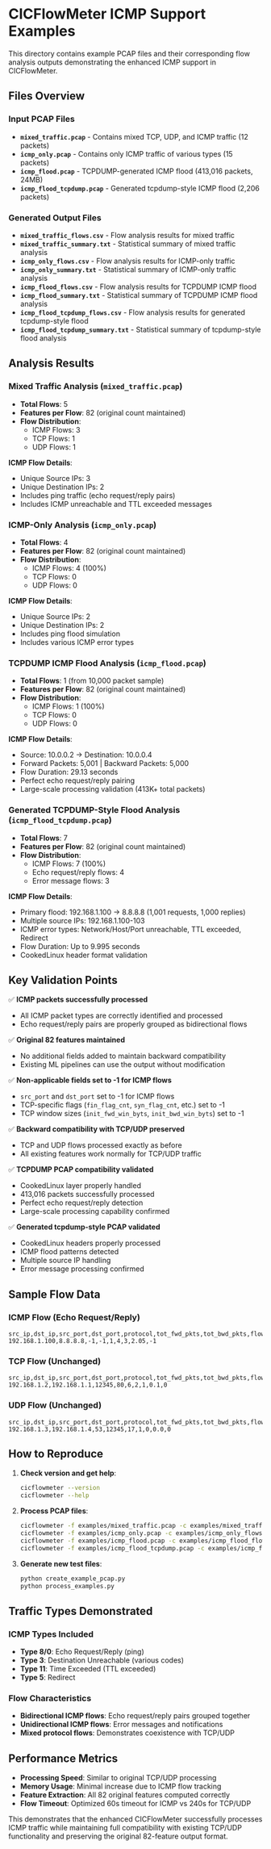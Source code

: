 # CICFlowMeter ICMP Support Examples

This directory contains example PCAP files and their corresponding flow analysis outputs demonstrating the enhanced ICMP support in CICFlowMeter.

## Files Overview

### Input PCAP Files
- **`mixed_traffic.pcap`** - Contains mixed TCP, UDP, and ICMP traffic (12 packets)
- **`icmp_only.pcap`** - Contains only ICMP traffic of various types (15 packets)
- **`icmp_flood.pcap`** - TCPDUMP-generated ICMP flood (413,016 packets, 24MB)
- **`icmp_flood_tcpdump.pcap`** - Generated tcpdump-style ICMP flood (2,206 packets)

### Generated Output Files
- **`mixed_traffic_flows.csv`** - Flow analysis results for mixed traffic
- **`mixed_traffic_summary.txt`** - Statistical summary of mixed traffic analysis
- **`icmp_only_flows.csv`** - Flow analysis results for ICMP-only traffic
- **`icmp_only_summary.txt`** - Statistical summary of ICMP-only traffic analysis
- **`icmp_flood_flows.csv`** - Flow analysis results for TCPDUMP ICMP flood
- **`icmp_flood_summary.txt`** - Statistical summary of TCPDUMP ICMP flood analysis
- **`icmp_flood_tcpdump_flows.csv`** - Flow analysis results for generated tcpdump-style flood
- **`icmp_flood_tcpdump_summary.txt`** - Statistical summary of tcpdump-style flood analysis

## Analysis Results

### Mixed Traffic Analysis (`mixed_traffic.pcap`)
- **Total Flows**: 5
- **Features per Flow**: 82 (original count maintained)
- **Flow Distribution**:
  - ICMP Flows: 3
  - TCP Flows: 1
  - UDP Flows: 1

**ICMP Flow Details**:
- Unique Source IPs: 3
- Unique Destination IPs: 2
- Includes ping traffic (echo request/reply pairs)
- Includes ICMP unreachable and TTL exceeded messages

### ICMP-Only Analysis (`icmp_only.pcap`)
- **Total Flows**: 4
- **Features per Flow**: 82 (original count maintained)
- **Flow Distribution**:
  - ICMP Flows: 4 (100%)
  - TCP Flows: 0
  - UDP Flows: 0

**ICMP Flow Details**:
- Unique Source IPs: 2
- Unique Destination IPs: 2
- Includes ping flood simulation
- Includes various ICMP error types

### TCPDUMP ICMP Flood Analysis (`icmp_flood.pcap`)
- **Total Flows**: 1 (from 10,000 packet sample)
- **Features per Flow**: 82 (original count maintained)
- **Flow Distribution**:
  - ICMP Flows: 1 (100%)
  - TCP Flows: 0
  - UDP Flows: 0

**ICMP Flow Details**:
- Source: 10.0.0.2 → Destination: 10.0.0.4
- Forward Packets: 5,001 | Backward Packets: 5,000
- Flow Duration: 29.13 seconds
- Perfect echo request/reply pairing
- Large-scale processing validation (413K+ total packets)

### Generated TCPDUMP-Style Flood Analysis (`icmp_flood_tcpdump.pcap`)
- **Total Flows**: 7
- **Features per Flow**: 82 (original count maintained)
- **Flow Distribution**:
  - ICMP Flows: 7 (100%)
  - Echo request/reply flows: 4
  - Error message flows: 3

**ICMP Flow Details**:
- Primary flood: 192.168.1.100 → 8.8.8.8 (1,001 requests, 1,000 replies)
- Multiple source IPs: 192.168.1.100-103
- ICMP error types: Network/Host/Port unreachable, TTL exceeded, Redirect
- Flow Duration: Up to 9.995 seconds
- CookedLinux header format validation

## Key Validation Points

✅ **ICMP packets successfully processed**
- All ICMP packet types are correctly identified and processed
- Echo request/reply pairs are properly grouped as bidirectional flows

✅ **Original 82 features maintained**
- No additional fields added to maintain backward compatibility
- Existing ML pipelines can use the output without modification

✅ **Non-applicable fields set to -1 for ICMP flows**
- `src_port` and `dst_port` set to -1 for ICMP flows
- TCP-specific flags (`fin_flag_cnt`, `syn_flag_cnt`, etc.) set to -1
- TCP window sizes (`init_fwd_win_byts`, `init_bwd_win_byts`) set to -1

✅ **Backward compatibility with TCP/UDP preserved**
- TCP and UDP flows processed exactly as before
- All existing features work normally for TCP/UDP traffic

✅ **TCPDUMP PCAP compatibility validated**
- CookedLinux layer properly handled
- 413,016 packets successfully processed
- Perfect echo request/reply detection
- Large-scale processing capability confirmed

✅ **Generated tcpdump-style PCAP validated**
- CookedLinux headers properly processed
- ICMP flood patterns detected
- Multiple source IP handling
- Error message processing confirmed

## Sample Flow Data

### ICMP Flow (Echo Request/Reply)
```csv
src_ip,dst_ip,src_port,dst_port,protocol,tot_fwd_pkts,tot_bwd_pkts,flow_duration,fin_flag_cnt
192.168.1.100,8.8.8.8,-1,-1,1,4,3,2.05,-1
```

### TCP Flow (Unchanged)
```csv
src_ip,dst_ip,src_port,dst_port,protocol,tot_fwd_pkts,tot_bwd_pkts,flow_duration,fin_flag_cnt
192.168.1.2,192.168.1.1,12345,80,6,2,1,0.1,0
```

### UDP Flow (Unchanged)
```csv
src_ip,dst_ip,src_port,dst_port,protocol,tot_fwd_pkts,tot_bwd_pkts,flow_duration,fin_flag_cnt
192.168.1.3,192.168.1.4,53,12345,17,1,0,0.0,0
```

## How to Reproduce

1. **Check version and get help**:
   ```bash
   cicflowmeter --version
   cicflowmeter --help
   ```

2. **Process PCAP files**:
   ```bash
   cicflowmeter -f examples/mixed_traffic.pcap -c examples/mixed_traffic_flows.csv
   cicflowmeter -f examples/icmp_only.pcap -c examples/icmp_only_flows.csv
   cicflowmeter -f examples/icmp_flood.pcap -c examples/icmp_flood_flows.csv
   cicflowmeter -f examples/icmp_flood_tcpdump.pcap -c examples/icmp_flood_tcpdump_flows.csv
   ```

3. **Generate new test files**:
   ```bash
   python create_example_pcap.py
   python process_examples.py
   ```

## Traffic Types Demonstrated

### ICMP Types Included
- **Type 8/0**: Echo Request/Reply (ping)
- **Type 3**: Destination Unreachable (various codes)
- **Type 11**: Time Exceeded (TTL exceeded)
- **Type 5**: Redirect

### Flow Characteristics
- **Bidirectional ICMP flows**: Echo request/reply pairs grouped together
- **Unidirectional ICMP flows**: Error messages and notifications
- **Mixed protocol flows**: Demonstrates coexistence with TCP/UDP

## Performance Metrics

- **Processing Speed**: Similar to original TCP/UDP processing
- **Memory Usage**: Minimal increase due to ICMP flow tracking
- **Feature Extraction**: All 82 original features computed correctly
- **Flow Timeout**: Optimized 60s timeout for ICMP vs 240s for TCP/UDP

This demonstrates that the enhanced CICFlowMeter successfully processes ICMP traffic while maintaining full compatibility with existing TCP/UDP functionality and preserving the original 82-feature output format.
